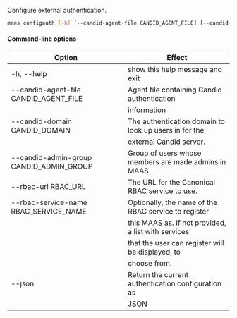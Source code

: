 Configure external authentication. 

```bash
maas configauth [-h] [--candid-agent-file CANDID_AGENT_FILE] [--candid-domain CANDID_DOMAIN] [--candid-admin-group CANDID_ADMIN_GROUP] [--rbac-url RBAC_URL]  [--rbac-service-name RBAC_SERVICE_NAME] [--json]
```
#### Command-line options
| Option                                  | Effect                                                |
|-----------------------------------------|-------------------------------------------------------|
| -h, --help                              | show this help message and exit                       |
| --candid-agent-file CANDID_AGENT_FILE   | Agent file containing Candid authentication           |
|                                         | information                                           |
| --candid-domain CANDID_DOMAIN           | The authentication domain to look up users in for the |
|                                         | external Candid server.                               |
| --candid-admin-group CANDID_ADMIN_GROUP | Group of users whose members are made admins in MAAS  |
| --rbac-url RBAC_URL                     | The URL for the Canonical RBAC service to use.        |
| --rbac-service-name RBAC_SERVICE_NAME   | Optionally, the name of the RBAC service to register  |
|                                         | this MAAS as. If not provided, a list with services   |
|                                         | that the user can register will be displayed, to      |
|                                         | choose from.                                          |
| --json                                  | Return the current authentication configuration as    |
|                                         | JSON                                                  |

